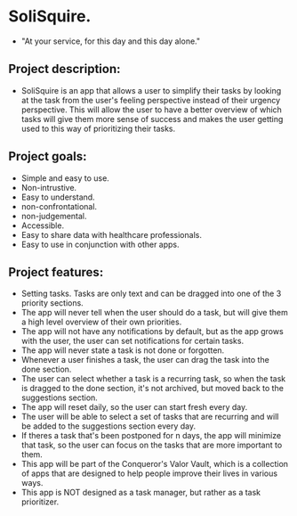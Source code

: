 # SoliSquire.

- "At your service, for this day and this day alone."

## Project description:

- SoliSquire is an app that allows a user to simplify their tasks by looking at the task from the user's feeling perspective instead of their urgency perspective. This will allow the user to have a better overview of which tasks will give them more sense of success and makes the user getting used to this way of prioritizing their tasks.

## Project goals:

- Simple and easy to use.
- Non-intrustive.
- Easy to understand.
- non-confrontational.
- non-judgemental.
- Accessible.
- Easy to share data with healthcare professionals.
- Easy to use in conjunction with other apps.

## Project features:

- Setting tasks. Tasks are only text and can be dragged into one of the 3 priority sections.
- The app will never tell when the user should do a task, but will give them a high level overview of their own priorities.
- The app will not have any notifications by default, but as the app grows with the user, the user can set notifications for certain tasks.
- The app will never state a task is not done or forgotten.
- Whenever a user finishes a task, the user can drag the task into the done section.
- The user can select whether a task is a recurring task, so when the task is dragged to the done section, it's not archived, but moved back to the suggestions section.
- The app will reset daily, so the user can start fresh every day.
- The user will be able to select a set of tasks that are recurring and will be added to the suggestions section every day.
- If theres a task that's been postponed for n days, the app will minimize that task, so the user can focus on the tasks that are more important to them.
- This app will be part of the Conqueror's Valor Vault, which is a collection of apps that are designed to help people improve their lives in various ways.
- This app is NOT designed as a task manager, but rather as a task prioritizer.
